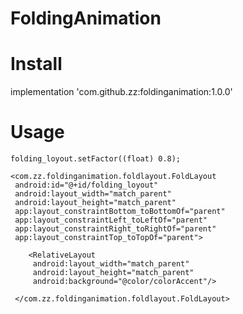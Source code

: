 # FoldingAnimation

# Install
implementation 'com.github.zz:foldinganimation:1.0.0'

# Usage

```
folding_loyout.setFactor((float) 0.8);
```

```
<com.zz.foldinganimation.foldlayout.FoldLayout
 android:id="@+id/folding_loyout"
 android:layout_width="match_parent"
 android:layout_height="match_parent"
 app:layout_constraintBottom_toBottomOf="parent"
 app:layout_constraintLeft_toLeftOf="parent"
 app:layout_constraintRight_toRightOf="parent"
 app:layout_constraintTop_toTopOf="parent">
 
    <RelativeLayout
     android:layout_width="match_parent"
     android:layout_height="match_parent"
     android:background="@color/colorAccent"/>
     
 </com.zz.foldinganimation.foldlayout.FoldLayout>

```
